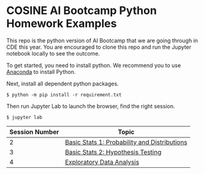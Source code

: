 # COSINE AI Bootcamp Python Homework Examples

This repo is the python version of AI Bootcamp that we are going through in CDE this year. You are encouraged to clone this repo and run the Jupyter notebook locally to see the outcome.

To get started, you need to install python. We recommend you to use [Anaconda](https://www.anaconda.com/distribution/) to install Python. 

Next, install all dependent python packages.
```console
$ python -m pip install -r requirement.txt
```

Then run Jupyter Lab to launch the browser, find the right session.
```console
$ jupyter lab
```

| Session Number | Topic |
| -------------- | ----- |
| 2              | [Basic Stats 1: Probability and Distributions](stats-1/homework.ipynb) |
| 3              | [Basic Stats 2: Hypothesis Testing](stats-2/README.md) |
| 4              | [Exploratory Data Analysis](exploratory-analysis/README.md) |